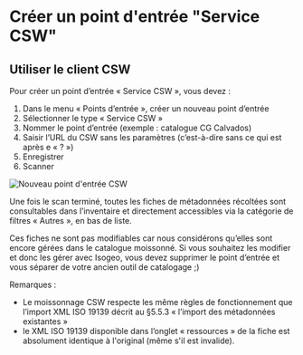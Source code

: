 # Créer un point d'entrée "Service CSW"

## Utiliser le client CSW

Pour créer un point d’entrée « Service CSW », vous devez :

1.	Dans le menu « Points d’entrée », créer un nouveau point d’entrée
2.	Sélectionner le type « Service CSW »
3.	Nommer le point d’entrée (exemple : catalogue CG Calvados)
4.	Saisir l’URL du CSW sans les paramètres (c’est-à-dire sans ce qui est après e « ? »)
5.	Enregistrer
6.	Scanner

![Nouveau point d'entrée CSW](../images/user_profile_coordinates.png "Moissonner un serveur CSW")

Une fois le scan terminé, toutes les fiches de métadonnées récoltées sont consultables dans l’inventaire et directement accessibles via la catégorie de filtres « Autres », en bas de liste.

Ces fiches ne sont pas modifiables car nous considérons qu’elles sont encore gérées dans le catalogue moissonné. Si vous souhaitez les modifier et donc les gérer avec Isogeo, vous devez supprimer le point d’entrée et vous séparer de votre ancien outil de catalogage ;)

Remarques :

* Le moissonnage CSW respecte les même règles de fonctionnement que l’import XML ISO 19139 décrit au §5.5.3 « l’import des métadonnées existantes »
* le XML ISO 19139 disponible dans l’onglet « ressources » de la fiche est absolument identique à l'original (même s'il est invalide).
